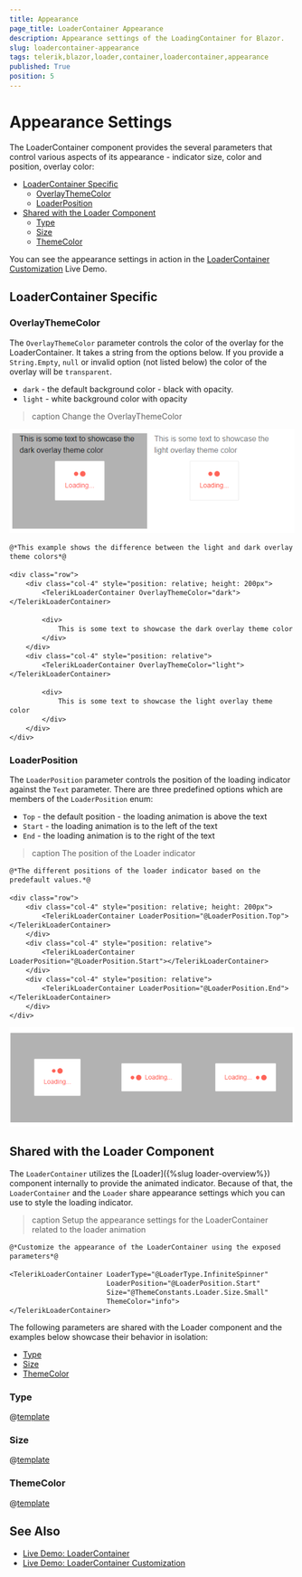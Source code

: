 ```yaml
---
title: Appearance
page_title: LoaderContainer Appearance
description: Appearance settings of the LoadingContainer for Blazor.
slug: loadercontainer-appearance
tags: telerik,blazor,loader,container,loadercontainer,appearance
published: True
position: 5
---
```


# Appearance Settings

The LoaderContainer component provides the several parameters that control various aspects of its appearance - indicator size, color and position, overlay color:

* [LoaderContainer Specific](#loadercontainer-specific)
    * [OverlayThemeColor](#overlaythemecolor)
    * [LoaderPosition](#loaderposition)
* [Shared with the Loader Component](#shared-with-the-loader-component)
    * [Type](#type)
    * [Size](#size)
    * [ThemeColor](#themecolor)
    
You can see the appearance settings in action in the [LoaderContainer Customization](https://demos.telerik.com/blazor-ui/loadercontainer/customization) Live Demo.

## LoaderContainer Specific

### OverlayThemeColor

The `OverlayThemeColor` parameter controls the color of the overlay for the LoaderContainer. It takes a string from the options below. If you provide a `String.Empty`, `null` or invalid option (not listed below) the color of the overlay will be `transparent`.

* `dark` - the default background color - black with opacity.
* `light` - white background color with opacity

>caption Change the OverlayThemeColor

![](images/loadercontainer-overlaythemecolor-light-screenshot.png)

````CSHTML
@*This example shows the difference between the light and dark overlay theme colors*@

<div class="row">
    <div class="col-4" style="position: relative; height: 200px">
        <TelerikLoaderContainer OverlayThemeColor="dark"></TelerikLoaderContainer>

        <div>
            This is some text to showcase the dark overlay theme color
        </div>
    </div>
    <div class="col-4" style="position: relative">
        <TelerikLoaderContainer OverlayThemeColor="light"></TelerikLoaderContainer>

        <div>
            This is some text to showcase the light overlay theme color
        </div>
    </div>
</div>
````

### LoaderPosition

The `LoaderPosition` parameter controls the position of the loading indicator against the `Text` parameter. There are three predefined options which are members of the `LoaderPosition` enum:

* `Top` - the default position - the loading animation is above the text
* `Start` - the loading animation is to the left of the text
* `End` - the loading animation is to the right of the text

>caption The position of the Loader indicator

````CSHTML
@*The different positions of the loader indicator based on the predefault values.*@

<div class="row">
    <div class="col-4" style="position: relative; height: 200px">
        <TelerikLoaderContainer LoaderPosition="@LoaderPosition.Top"></TelerikLoaderContainer>
    </div>
    <div class="col-4" style="position: relative">
        <TelerikLoaderContainer LoaderPosition="@LoaderPosition.Start"></TelerikLoaderContainer>
    </div>
    <div class="col-4" style="position: relative"> 
        <TelerikLoaderContainer LoaderPosition="@LoaderPosition.End"></TelerikLoaderContainer>
    </div>
</div>
````

![](images/loadercontainer-loader-position.png)

## Shared with the Loader Component

The `LoaderContainer` utilizes the [Loader]({%slug loader-overview%}) component internally to provide the animated indicator. Because of that, the `LoaderContainer` and the `Loader` share appearance settings which you can use to style the loading indicator. 


>caption Setup the appearance settings for the LoaderContainer related to the loader animation

````CSHTML
@*Customize the appearance of the LoaderContainer using the exposed parameters*@

<TelerikLoaderContainer LoaderType="@LoaderType.InfiniteSpinner"
                        LoaderPosition="@LoaderPosition.Start"
                        Size="@ThemeConstants.Loader.Size.Small"
                        ThemeColor="info">
</TelerikLoaderContainer>
````

The following parameters are shared with the Loader component and the examples below showcase their behavior in isolation:

* [Type](#type)
* [Size](#size)
* [ThemeColor](#themecolor)


### Type

@[template](/_contentTemplates/loaders/type.md#loaders-type)

### Size

@[template](/_contentTemplates/loaders/size.md#loaders-size)

### ThemeColor

@[template](/_contentTemplates/loaders/themeColor.md#loaders-theme-color)

## See Also

  * [Live Demo: LoaderContainer](https://demos.telerik.com/blazor-ui/loadercontainer/overview)
  * [Live Demo: LoaderContainer Customization](https://demos.telerik.com/blazor-ui/loadercontainer/customization)
